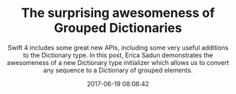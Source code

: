 ---
title: "The surprising awesomeness of Grouped Dictionaries"
subtitle: "Swift 4 includes some great new APIs, including some very useful additions to the Dictionary type. In this post, Erica Sadun demonstrates the awesomeness of a new Dictionary type initializer which allows us to convert any sequence to a Dictionary of grouped elements."
tags: ["swift4"]
link: "http://ericasadun.com/2017/06/14/the-surprising-awesomeness-of-grouped-dictionaries/"
date: "2017-06-19 08:06:42"
---